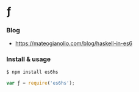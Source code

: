 # ƒ

### Blog
* https://mateogianolio.com/blog/haskell-in-es6

### Install & usage

```bash
$ npm install es6hs
```

```javascript
var ƒ = require('es6hs');
```
